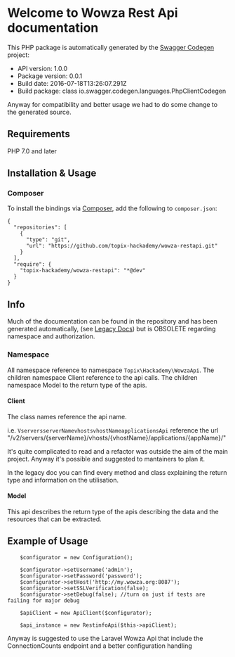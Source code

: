 # Welcome to Wowza Rest Api documentation


This PHP package is automatically generated by the [Swagger Codegen](https://github.com/swagger-api/swagger-codegen) project:

- API version: 1.0.0
- Package version: 0.0.1
- Build date: 2016-07-18T13:26:07.291Z
- Build package: class io.swagger.codegen.languages.PhpClientCodegen

Anyway for compatibility and better usage we had to do some change to the generated source.

## Requirements

PHP 7.0 and later

## Installation & Usage
### Composer

To install the bindings via [Composer](http://getcomposer.org/), add the following to `composer.json`:

```
{
  "repositories": [
    {
      "type": "git",
      "url": "https://github.com/topix-hackademy/wowza-restapi.git"
    }
  ],
  "require": {
    "topix-hackademy/wowza-restapi": "*@dev"
  }
}
```

## Info

Much of the documentation can be found in the repository and has been generated automatically, (see [Legacy Docs]()) but is OBSOLETE regarding namespace and authorization.

### Namespace

All namespace reference to namespace `Topix\Hackademy\WowzaApi`. The children namespace Client reference to the api calls. 
The children namespace Model to the return type of the apis.

#### Client

The class names reference the api name. 

i.e. `VserversserverNamevhostsvhostNameapplicationsApi` reference the url "/v2/servers/{serverName}/vhosts/{vhostName}/applications/{appName}/"

It's quite complicated to read and a refactor was outside the aim of the main project. Anyway it's possible and suggested to mantainers to plan it.

In the legacy doc you can find every method and class explaining the return type and information on the utilisation.
 
#### Model

This api describes the return type of the apis describing the data and the resources that can be extracted.

## Example of Usage

        $configurator = new Configuration();

        $configurator->setUsername('admin');
        $configurator->setPassword('password');
        $configurator->setHost('http://my.wowza.org:8087');
        $configurator->setSSLVerification(false);
        $configurator->setDebug(false); //turn on just if tests are failing for major debug

        $apiClient = new ApiClient($configurator);
        
        $api_instance = new RestinfoApi($this->apiClient);
        
        
Anyway is suggested to use the Laravel Wowza Api that include the ConnectionCounts endpoint and a better configuration handling